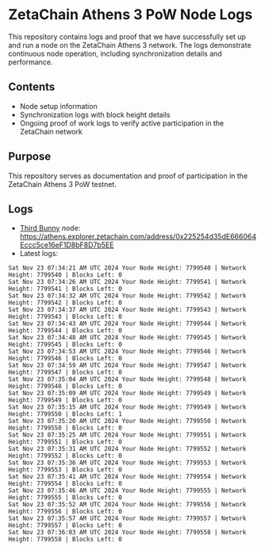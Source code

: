 # ZetaChain Athens 3 PoW Node Logs
This repository contains logs and proof that we have successfully set up and run a node on the ZetaChain Athens 3 network. The logs demonstrate continuous node operation, including synchronization details and performance.

## Contents
- Node setup information
- Synchronization logs with block height details
- Ongoing proof of work logs to verify active participation in the ZetaChain network

## Purpose
This repository serves as documentation and proof of participation in the ZetaChain Athens 3 PoW testnet.

## Logs

- [Third Bunny](https://thirdbunny.xyz/) node: https://athens.explorer.zetachain.com/address/0x225254d35dE666064Eccc5ce16eF1D8bF8D7b5EE
- Latest logs:
```
Sat Nov 23 07:34:21 AM UTC 2024 Your Node Height: 7799540 | Network Height: 7799540 | Blocks Left: 0
Sat Nov 23 07:34:26 AM UTC 2024 Your Node Height: 7799541 | Network Height: 7799541 | Blocks Left: 0
Sat Nov 23 07:34:32 AM UTC 2024 Your Node Height: 7799542 | Network Height: 7799542 | Blocks Left: 0
Sat Nov 23 07:34:37 AM UTC 2024 Your Node Height: 7799543 | Network Height: 7799543 | Blocks Left: 0
Sat Nov 23 07:34:43 AM UTC 2024 Your Node Height: 7799544 | Network Height: 7799544 | Blocks Left: 0
Sat Nov 23 07:34:48 AM UTC 2024 Your Node Height: 7799545 | Network Height: 7799545 | Blocks Left: 0
Sat Nov 23 07:34:53 AM UTC 2024 Your Node Height: 7799546 | Network Height: 7799546 | Blocks Left: 0
Sat Nov 23 07:34:59 AM UTC 2024 Your Node Height: 7799547 | Network Height: 7799547 | Blocks Left: 0
Sat Nov 23 07:35:04 AM UTC 2024 Your Node Height: 7799548 | Network Height: 7799548 | Blocks Left: 0
Sat Nov 23 07:35:09 AM UTC 2024 Your Node Height: 7799549 | Network Height: 7799549 | Blocks Left: 0
Sat Nov 23 07:35:15 AM UTC 2024 Your Node Height: 7799549 | Network Height: 7799550 | Blocks Left: 1
Sat Nov 23 07:35:20 AM UTC 2024 Your Node Height: 7799550 | Network Height: 7799550 | Blocks Left: 0
Sat Nov 23 07:35:25 AM UTC 2024 Your Node Height: 7799551 | Network Height: 7799551 | Blocks Left: 0
Sat Nov 23 07:35:31 AM UTC 2024 Your Node Height: 7799552 | Network Height: 7799552 | Blocks Left: 0
Sat Nov 23 07:35:36 AM UTC 2024 Your Node Height: 7799553 | Network Height: 7799553 | Blocks Left: 0
Sat Nov 23 07:35:41 AM UTC 2024 Your Node Height: 7799554 | Network Height: 7799554 | Blocks Left: 0
Sat Nov 23 07:35:46 AM UTC 2024 Your Node Height: 7799555 | Network Height: 7799555 | Blocks Left: 0
Sat Nov 23 07:35:52 AM UTC 2024 Your Node Height: 7799556 | Network Height: 7799556 | Blocks Left: 0
Sat Nov 23 07:35:57 AM UTC 2024 Your Node Height: 7799557 | Network Height: 7799557 | Blocks Left: 0
Sat Nov 23 07:36:03 AM UTC 2024 Your Node Height: 7799558 | Network Height: 7799558 | Blocks Left: 0
```
